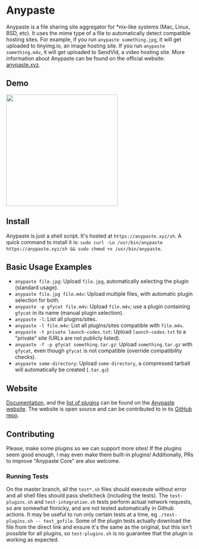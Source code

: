 # Anypaste

Anypaste is a file sharing site aggregator for *nix-like systems (Mac, Linux, BSD, etc). It uses the mime type of a file to automatically detect compatible hosting sites. For example, if you run `anypaste something.jpg`, it will get uploaded to tinyimg.io, an image hosting site. If you run `anypaste something.m4v`, it will get uploaded to SendVid, a video hosting site. More information about Anypaste can be found on the official website: [anypaste.xyz](https://anypaste.xyz).

## Demo

<a href="https://asciinema.org/a/144137" target="_blank"><img src="https://asciinema.org/a/144137.png" height='300px' /></a>

## Install

Anypaste is just a shell script. It's hosted at `https://anypaste.xyz/sh`. A quick command to install it is: `sudo curl -Lo /usr/bin/anypaste https://anypaste.xyz/sh && sudo chmod +x /usr/bin/anypaste`.

## Basic Usage Examples

* `anypaste file.jpg`: Upload `file.jpg`, automatically selecting the plugin (standard usage).
* `anypaste file.jpg file.m4v`: Upload multiple files, with automatic plugin selection for both.
* `anypaste -p gfycat file.m4v`: Upload `file.m4v`; use a plugin containing `gfycat` in its name (manual plugin selection).
* `anypaste -l`: List all plugins/sites.
* `anypaste -l file.m4v`: List all plugins/sites compatible with `file.m4v`.
* `anypaste -t private launch-codes.txt`: Upload `launch-codes.txt` to a "private" site (URLs are not publicly listed).
* `anypaste -f -p gfycat something.tar.gz`: Upload `something.tar.gz` with `gfycat`, even though `gfycat` is not compatible (override compatibility checks).
* `anypaste some-directory`: Upload `some-directory`, a compressed tarball will automatically be created (`.tar.gz`)

## Website

[Documentation](https://anypaste.xyz/docs.html), and the [list of plugins](https://anypaste.xyz/plugins.html) can be found on the [Anypaste website](https://anypaste.xyz). The website is open source and can be contributed to in its [GitHub repo](https://github.com/markasoftware/anypaste-website).

## Contributing

Please, make some plugins so we can support more sites! If the plugins seem good enough, I may even make them built-in plugins! Additionally, PRs to improve "Anypaste Core" are also welcome.

### Running Tests

On the master branch, all the `test*.sh` files should execeute without error and all shell files
should pass shellcheck (including the tests). The `test-plugins.sh` and `test-integration.sh` tests
perform actual network requests, so are somewhat finnicky, and are not tested automatically in
Github actions. It may be useful to run only certain tests at a time, eg `./test-plugins.sh --
test_gofile`. Some of the plugin tests actually download the file from the direct link and ensure
it's the same as the original, but this isn't possible for all plugins, so `test-plugins.sh` is no
guarantee that the plugin is working as expected.
